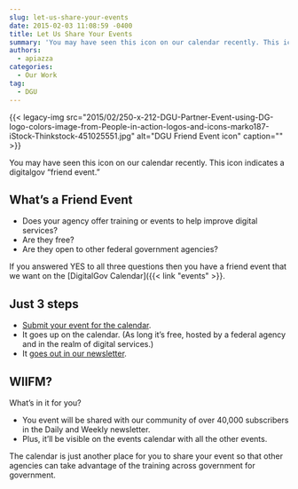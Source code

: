 ```yaml
---
slug: let-us-share-your-events
date: 2015-02-03 11:08:59 -0400
title: Let Us Share Your Events
summary: 'You may have seen this icon on our calendar recently. This icon indicates a digitalgov &#8220;friend event.&#8221; What&#8217;s a Friend Event Does your agency offer training or events to help improve digital services? Are they free? Are they open to other federal government agencies? If you answered YES to all three questions then you have a friend'
authors:
  - apiazza
categories:
  - Our Work
tag:
  - DGU
---
```


{{< legacy-img src="2015/02/250-x-212-DGU-Partner-Event-using-DG-logo-colors-image-from-People-in-action-logos-and-icons-marko187-iStock-Thinkstock-451025551.jpg" alt="DGU Friend Event icon" caption="" >}} 

You may have seen this icon on our calendar recently. This icon indicates a digitalgov &#8220;friend event.&#8221;

## What&#8217;s a Friend Event

  * Does your agency offer training or events to help improve digital services?
  * Are they free?
  * Are they open to other federal government agencies?

If you answered YES to all three questions then you have a friend event that we want on the [DigitalGov Calendar]({{< link "events" >}}.

## Just 3 steps

  * [Submit your event for the calendar](https://www.surveymonkey.com/s/friend-event).
  * It goes up on the calendar. (As long it&#8217;s free, hosted by a federal agency and in the realm of digital services.)
  * It [goes out in our newsletter](http://connect.WHATEVER/subscribe).

## WIIFM?

What&#8217;s in it for you?

  * You event will be shared with our community of over 40,000 subscribers in the Daily and Weekly newsletter.
  * Plus, it&#8217;ll be visible on the events calendar with all the other events.

The calendar is just another place for you to share your event so that other agencies can take advantage of the training across government for government.